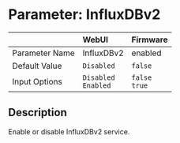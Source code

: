 # Parameter: InfluxDBv2

|                   | WebUI               | Firmware
|:---               |:---                 |:----
| Parameter Name    | InfluxDBv2          | enabled
| Default Value     | `Disabled`          | `false`
| Input Options     | `Disabled`<br>`Enabled` | `false`<br>`true` 


## Description

Enable or disable InfluxDBv2 service.
